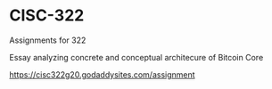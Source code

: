 # CISC-322
Assignments for 322

Essay analyzing concrete and conceptual architecure of Bitcoin Core

https://cisc322g20.godaddysites.com/assignment
